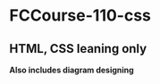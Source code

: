# FCCourse-110-css
**HTML, CSS leaning only**
-----------------------------
**Also includes diagram designing**
